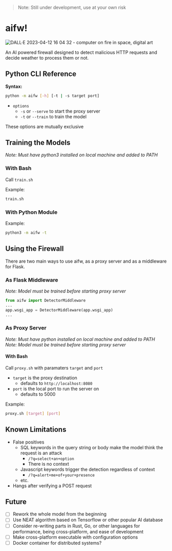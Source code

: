 > Note: Still under development, use at your own risk

# aifw!
![DALL·E 2023-04-12 16 04 32 - computer on fire in space, digital art](https://user-images.githubusercontent.com/97220909/231605057-609cddab-2add-4575-840c-4b47a0dd4a9e.png)


An AI powered firewall designed to detect malicious HTTP requests and decide weather to process them or not.

## Python CLI Reference
**Syntax:**
```bash
python -m aifw [-h] [-t | -s target port]
```

- `options`
  - `-s` or `--serve` to start the proxy server
  - `-t` or `--train` to train the model

These options are mutually exclusive

## Training the Models
*Note: Must have python3 installed on local machine and added to PATH*

### With Bash
Call `train.sh`

Example:
```bash
train.sh
```

### With Python Module
Example:
```bash
python3 -m aifw -t
```

## Using the Firewall
There are two main ways to use aifw, as a proxy server and as a middleware for Flask.

### As Flask Middleware
*Note: Model must be trained before starting proxy server*
```python
from aifw import DetectorMiddleware
...
app.wsgi_app = DetectorMiddleware(app.wsgi_app)
...
```

### As Proxy Server
*Note: Must have python installed on local machine and added to PATH*<br>
*Note: Model must be trained before starting proxy server*

#### **With Bash**
Call `proxy.sh` with paramaters `target` and  `port`
- `target` is the proxy destination
  - defaults to `http://localhost:8080`
- `port` is the local port to run the server on
  - defaults to 5000

Example:
```bash
proxy.sh [target] [port]
```

## Known Limitations
- False positives
    - SQL keywords in the query string or body make the model think the request is an attack
        - `/?q=select+an+option`
        - There is no context
    - Javascript keywords trigger the detection regardless of context
        - `/?q=alert+me+of+your+presence`
    - etc.
- Hangs after verifying a POST request

## Future
- [ ] Rework the whole model from the beginning
- [ ] Use NEAT algorithm based on Tensorflow or other popular AI database
- [ ] Consider re-writing parts in Rust, Go, or other languages for performance, being cross-platform, and ease of development
- [ ] Make cross-platform executable with configuration options
- [ ] Docker container for distributed systems?
